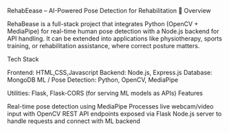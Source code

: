 RehabEease – AI-Powered Pose Detection for Rehabilitation
🔹 Overview

RehaBease is a full-stack project that integrates Python (OpenCV + MediaPipe) for real-time human pose detection with a Node.js backend for API handling.
It can be extended into applications like physiotherapy, sports training, or rehabilitation assistance, where correct posture matters.

Tech Stack

Frontend: HTML,CSS,Javascript
Backend: Node.js, Express.js
Database: MongoDB
ML / Pose Detection: Python, OpenCV, MediaPipe

Utilities: Flask, Flask-CORS (for serving ML models as APIs)
Features

Real-time pose detection using MediaPipe
Processes live webcam/video input with OpenCV
REST API endpoints exposed via Flask
Node.js server to handle requests and connect with ML backend
